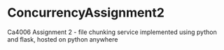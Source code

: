 # ConcurrencyAssignment2

Ca4006 Assignment 2 - file chunking service implemented using python and flask, hosted on python anywhere
